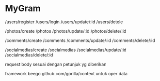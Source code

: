 # MyGram

/users/register
/users/login
/users/update/:id
/users/detele

/photos/create
/photos
/photos/update/:id
/photos/delete/:id

/comments/create
/comments
/comments/update/:id
/comments/delete/:id

/socialmedias/create
/socialmedias
/socialmedias/update/:id
/socialmedias/delete/:id

request body sesuai dengan petunjuk yg diberikan

framework beego
github.com/gorilla/context untuk oper data